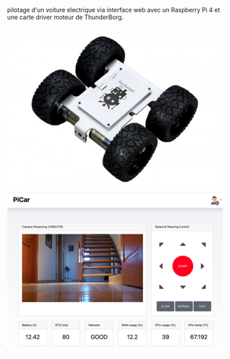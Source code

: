 pilotage d'un voiture electrique via interface web
avec un Raspberry Pi 4 et une carte driver moteur de ThunderBorg. 

  ![](/templates/monsterborg.jpg)
 ![](/documentation/PiCar.png)
